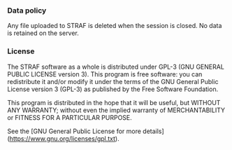 ### Data policy

Any file uploaded to STRAF is deleted when the session is closed. No data is retained on the server.

### License

The STRAF software as a whole is distributed under GPL-3 (GNU GENERAL PUBLIC LICENSE version 3). This program is free software: you can redistribute it and/or modify it under the terms of the GNU General Public License version 3 (GPL-3) as published by the Free Software Foundation.

This program is distributed in the hope that it will be useful, but WITHOUT ANY WARRANTY; without even the implied warranty of MERCHANTABILITY or FITNESS FOR A PARTICULAR PURPOSE. 

See the [GNU General Public License for more details] (https://www.gnu.org/licenses/gpl.txt).
